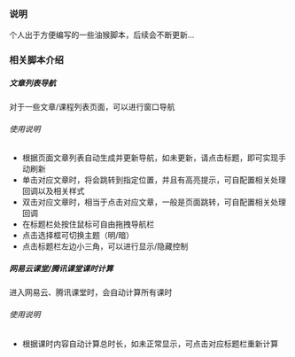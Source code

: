### 说明
个人出于方便编写的一些油猴脚本，后续会不断更新...

### 相关脚本介绍

##### 文章列表导航
对于一些文章/课程列表页面，可以进行窗口导航

###### 使用说明
+ 根据页面文章列表自动生成并更新导航，如未更新，请点击标题，即可实现手动刷新
+ 单击对应文章时，将会跳转到指定位置，并且有高亮提示，可自配置相关处理回调以及相关样式
+ 双击对应文章时，相当于点击对应文章，一般是页面跳转，可自配置相关处理回调
+ 在标题栏处按住鼠标可自由拖拽导航栏
+ 点击选择框可切换主题（明/暗）
+ 点击标题栏左边小三角，可以进行显示/隐藏控制

##### 网易云课堂/腾讯课堂课时计算
进入网易云、腾讯课堂时，会自动计算所有课时

###### 使用说明
+ 根据课时内容自动计算总时长，如未正常显示，可点击对应标题栏重新计算

